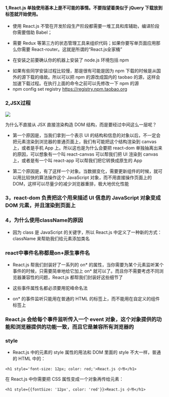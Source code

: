 <!--
 * @Description: 安装react
 * @Author: xiao.zhang
 * @Date: 2020-09-17 14:01:40
 * @LastEditors: xiao.zhang
 * @LastEditTime: 2020-09-17 16:47:12
-->
#### 1,React.js 单独使用基本上是不可能的事情。不要指望着类似于 jQuery 下载放到 <head /> 标签就开始使用。

+ 使用 React.js 不管在开发阶段生产阶段都需要一堆工具和库辅助，编译阶段你需要借助 Babel；

+ 需要 Redux 等第三方的状态管理工具来组织代码；如果你要写单页面应用那么你需要 React-router。这就是所谓的“React.js全家桶”

+ 在安装之前要确认你的机器上安装了 node.js 环境包括 npm
* 如果有些同学安装过程比较慢，那是很有可能是因为 npm 下载的时候是从国外的源下载的缘故。所以可以把 npm 的源改成国内的 taobao 的源，这样会加速下载过程。在执行上面的命令之前可以先修改一下 npm 的源
* npm config set registry https://registry.npm.taobao.org


### 2,JSX过程
![](https://huzidaha.github.io/static/assets/img/posts/44B5EC06-EAEB-4BA2-B3DC-325703E4BA45.png)

为什么不直接从 JSX 直接渲染构造 DOM 结构，而是要经过中间这么一层呢？

+ 第一个原因是，当我们拿到一个表示 UI 的结构和信息的对象以后，不一定会把元素渲染到浏览器的普通页面上，我们有可能把这个结构渲染到 canvas 上，或者是手机 App 上。所以这也是为什么会要把 react-dom 单独抽离出来的原因，可以想象有一个叫 react-canvas 可以帮我们把 UI 渲染到 canvas 上，或者是有一个叫 react-app 可以帮我们把它转换成原生的 App

+ 第二个原因是，有了这样一个对象。当数据变化，需要更新组件的时候，就可以用比较快的算法操作这个 JavaScript 对象，而不用直接操作页面上的 DOM，这样可以尽量少的减少浏览器重排，极大地优化性能

### 3，react-dom 负责把这个用来描述 UI 信息的 JavaScript 对象变成 DOM 元素，并且渲染到页面上

### 4，为什么使用className的原因
+ 因为 class 是 JavaScript 的关键字，所以 React.js 中定义了一种新的方式：className 来帮助我们给元素添加类名

### react中事件名称都是on+原生事件名
+ React.js 帮我们封装好了一系列的 on* 的属性，当你需要为某个元素监听某个事件的时候，只需要简单地给它加上 on* 就可以了。而且你不需要考虑不同浏览器兼容性的问题，React.js 都帮我们封装好这些细节了

+ 这些事件属性名都必须要用驼峰命名法

+ on* 的事件监听只能用在普通的 HTML 的标签上，而不能用在自定义的组件标签上

### React.js 会给每个事件监听传入一个 event 对象，这个对象提供的功能和浏览器提供的功能一致，而且它是兼容所有浏览器的

### style
+ React.js 中的元素的 style 属性的用法和 DOM 里面的 style 不大一样，普通的 HTML 中的：
```
<h1 style='font-size: 12px; color: red;'>React.js 小书</h1>
```
在 React.js 中你需要把 CSS 属性变成一个对象再传给元素：
```
<h1 style={{fontSize: '12px', color: 'red'}}>React.js 小书</h1>
```